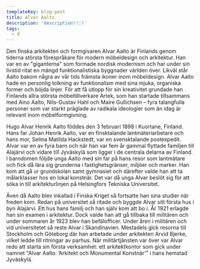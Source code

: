 ```yaml
---
templateKey: blog-post
title: Alvar Aalto
description: 'description!!:)'
tags:
  - d
---
```

Den finska arkitekten och formgivaren Alvar Aalto är Finlands genom tiderna största förespråkare för modern möbeldesign och arkitektur. Han var en av "giganterna" som formade nordisk modernism och har under sin livstid ritat en mängd funktionalistiska byggnader världen över. Likväl står Aalto bakom några av vår tids främsta ikoner inom möbeldesign. Alvar Aalto hade en personlig tolkning av funktionalism med sina mjuka, organiska former och böjda linjer. För att få utlopp för sin kreativitet grundade han Finlands allra största möbeltillverkare Artek, som han startade tillsammans med Aino Aalto, Nils-Gustav Hahl och Maire Gullichsen – fyra talangfulla personer som var starkt präglade av radikala ideologier som än idag är relevant inom möbelformgivning.



Hugo Alvar Henrik Aalto föddes den 3 februari 1898 i Kuortane, Finland. Hans far Johan Henrik Aalto, var en finsktalande lantmäteriarbetare och hans mor, Selma Matilda Hackstedt, var en svensktalande postexpedit. Alvar var en av fyra barn och när han var fem år gammal flyttade familjen till Alajärvi och vidare till Jyväskylä som ligger i de centrala delarna av Finland. I barndomen följde unga Aalto med sin far på hans resor som lantmätare och fick då lära sig grunderna i fastighetsgränser, miljöer och marker. Han kom att gå ur grundskolan samt gymnasiet och därefter valde han att ta målarklasser hos en lokal konstnär. Det var då unga Alvar beslöt sig för att söka in till arkitekturlinjen på Helsingfors Tekniska Universitet.



Även då Aalto blev inkallad i Finska Kriget så fortsatte han sina studier när freden kom. Redan på universitet så ritade och byggde Alvar sitt första hus i byn Alajärvi. Ett hus hans familj och han själv kom att bo i. År 1921 erlagde han sin examen i arkitektur. Dock valde han att gå tillbaka till militären och under sommaren år 1923 blev han befälofficer. Under åren i militären och vid universitetet så reste Alvar i Skandinavien. Mestadels gick resorna till Stockholm och Göteborg där han arbetade under arkitekten Arvid Bjerke, vilket ledde till ritningar av parhus. När militärtjänsten var över var Alvar redo att starta sin första verksamhet: ett arkitektkontor som gick under namnet "Alvar Aalto: ’Arkitekt och Monumental Konstnär’" i hans hemstad Jyväskylä.

